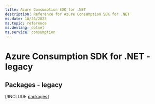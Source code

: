 ```yaml
---
title: Azure Consumption SDK for .NET
description: Reference for Azure Consumption SDK for .NET
ms.date: 10/26/2023
ms.topic: reference
ms.devlang: dotnet
ms.service: consumption
---
```

# Azure Consumption SDK for .NET - legacy
## Packages - legacy
[!INCLUDE [packages](consumption-index.md)]